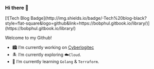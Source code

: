 ### Hi there 👋

<!--[![Hits](https://hits.seeyoufarm.com/api/count/incr/badge.svg?url=https%3A%2F%2Fgithub.com%2Fbobphul&count_bg=%2379C83D&title_bg=%23555555&icon=mixcloud.svg&icon_color=%23E7E7E7&title=hits&edge_flat=false)](https://hits.seeyoufarm.com)--> [![Tech Blog Badge](http://img.shields.io/badge/-Tech%20blog-black?style=flat-square&logo=github&link=https://bobphul.gitbook.io/library/)](https://bobphul.gitbook.io/library/)

Welcome to my Github!
- 🏙 I’m currently working on [Cyberlogitec](https://www.cyberlogitec.com)
- 🏝 I’m currently exploring ☁`Cloud`.
- 🌱 I’m currently learning `Golang` & `Terraform`.

<!--
Welcome to my Github! I like `Linux` and `FOSS`, and I'm exploring `Cloud Tech`  ☁️

<br>
<p align="center">
Check out my repos ⬇️  
</p>

**bobphul/bobphul** is a ✨ _special_ ✨ repository because its `README.md` (this file) appears on your GitHub profile.

Here are some ideas to get you started:

- 🔭 I’m currently working on ...
- 🌱 I’m currently learning ...
- 👯 I’m looking to collaborate on ...
- 🤔 I’m looking for help with ...
- 💬 Ask me about ...
- 📫 How to reach me: ...
- 😄 Pronouns: ...
- ⚡ Fun fact: ...
-->
